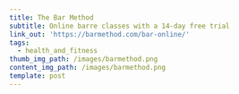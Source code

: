 ```yaml
---
title: The Bar Method
subtitle: Online barre classes with a 14-day free trial
link_out: 'https://barmethod.com/bar-online/'
tags:
  - health_and_fitness
thumb_img_path: /images/barmethod.png
content_img_path: /images/barmethod.png
template: post
---
```

